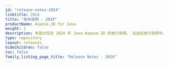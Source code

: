 ```yaml
---
id: "release-notes-2024"
linktitle: 2024
title: "发布说明 - 2024"
productName: Aspose.3D for Java
weight: 1
description: 本部分包含 2024 年 Java Aspose.3D 的发行说明。 在这些发行说明中，我们发布了当前版本中已修复的问题列表，以及任何公共 API 和行为更改。
type: repository
layout: releases
hideChildren: false
toc: false
family_listing_page_title: "Release Notes - 2024"
---
```



